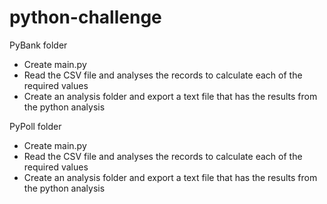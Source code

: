 # python-challenge

PyBank folder
- Create main.py
- Read the CSV file and analyses the records to calculate each of the required values
- Create an analysis folder and export a text file that has the results from the python analysis

PyPoll folder
- Create main.py
- Read the CSV file and analyses the records to calculate each of the required values
- Create an analysis folder and export a text file that has the results from the python analysis
